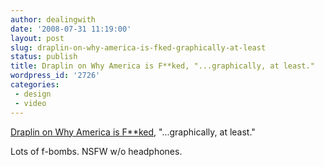 ```yaml
---
author: dealingwith
date: '2008-07-31 11:19:00'
layout: post
slug: draplin-on-why-america-is-fked-graphically-at-least
status: publish
title: Draplin on Why America is F**ked, "...graphically, at least."
wordpress_id: '2726'
categories:
 - design
 - video
---
```


[Draplin on Why America is F**ked][1], "...graphically, at least."

Lots of f-bombs. NSFW w/o headphones.

   [1]: http://www.youtube.com/watch?v=YALJMbC1GLc

